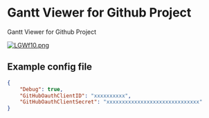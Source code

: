 # Gantt Viewer for Github Project

Gantt Viewer for Github Project

[![LGWf10.png](https://s1.ax1x.com/2022/04/15/LGWf10.png)](https://imgtu.com/i/LGWf10)

## Example config file

```json
{
    "Debug": true,
    "GitHubOauthClientID": "xxxxxxxxxx",
    "GitHubOauthClientSecret": "xxxxxxxxxxxxxxxxxxxxxxxxxxxxxx"
}
```
